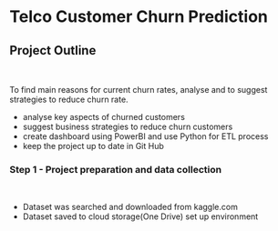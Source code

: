 # Telco Customer Churn Prediction
 
<h2>Project Outline</h2><br>
<p>To find main reasons for current churn rates, analyse and to suggest strategies to reduce churn rate. </p>
<ul>
 <li>analyse key aspects of churned customers</li>
 <li>suggest business strategies to reduce churn customers</li>
 <li>create dashboard using PowerBI and use Python for ETL process</li>
 <li>keep the project up to date in Git Hub</li>
</ul>

<h3>Step 1 - Project preparation and data collection</h3><br>
<ul>
 <li>Dataset was searched and downloaded from kaggle.com</li>
 <li>Dataset saved to cloud storage(One Drive) set up environment </li>
</ul>
